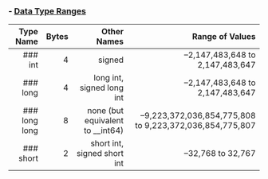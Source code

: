 
### - [Data Type Ranges](https://msdn.microsoft.com/en-us/library/s3f49ktz.aspx)

Type Name | Bytes | Other Names | 	Range of Values
--:|--:|--:|--:
 ### int | 4 | signed | –2,147,483,648 to 2,147,483,647 |   
 ### long	|4	|long int, signed long int|	–2,147,483,648 to 2,147,483,647 |   
 ### long long	|8	|none (but equivalent to __int64)	|–9,223,372,036,854,775,808 to 9,223,372,036,854,775,807 |
 ### short	|2	|short int, signed short int|	–32,768 to 32,767|

